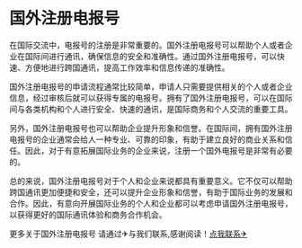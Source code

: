 # 国外注册电报号

在国际交流中，电报号的注册是非常重要的。国外注册电报号可以帮助个人或者企业在国际间进行通讯，确保信息的安全和准确性。通过国外注册电报号，可以快速、方便地进行跨国通讯，提高工作效率和信息传递的准确性。

国外注册电报号的申请流程通常比较简单，申请人只需要提供相关的个人或者企业信息，经过审核后就可以获得专属的电报号。拥有了国外注册电报号，可以在国际间与各类机构和个人进行安全、快速的通讯，是国际商务和个人交流的重要工具。

另外，国外注册电报号也可以帮助企业提升形象和信誉。在国际间，拥有国外注册电报号的企业通常会给人一种专业、可靠的印象，有助于建立良好的商业关系和信任。因此，对于有意拓展国际业务的企业来说，注册一个国外电报号是非常有必要的。

总的来说，国外注册电报号对于个人和企业来说都具有重要意义。它不仅可以帮助跨国通讯更加便捷和安全，还可以提升企业形象和信誉，有助于国际业务的发展和合作。因此，有意向开展国际业务的个人和企业都可以考虑申请国外注册电报号，以获得更好的国际通讯体验和商务合作机会。

更多关于国外注册电报号 请通过✈与我们联系,感谢阅读！[点我联系✈](https://www.G208.com)